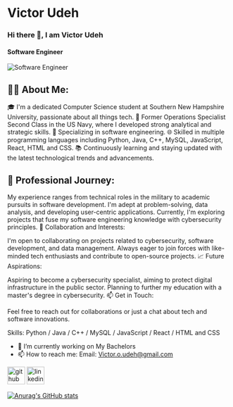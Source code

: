 # Victor Udeh

### Hi there 👋, I am Victor Udeh
#### Software Engineer
![Software Engineer](https://media.licdn.com/dms/image/D5635AQFcCNLLBXLMYg/profile-framedphoto-shrink_400_400/0/1701386786982?e=1702342800&v=beta&t=fu-Et2QQf1cLcAL8cQamk5J4Z0_zNP33DdhoYSYBkfo)

## 👨‍💻 About Me:

🎓 I'm a dedicated Computer Science student at Southern New Hampshire University, passionate about all things tech.
💼 Former Operations Specialist Second Class in the US Navy, where I developed strong analytical and strategic skills.
🌟 Specializing in software engineering.
🌐 Skilled in multiple programming languages including Python, Java, C++, MySQL, JavaScript, React, HTML and CSS.
📚 Continuously learning and staying updated with the latest technological trends and advancements.
## 🚀 Professional Journey:

My experience ranges from technical roles in the military to academic pursuits in software development.
I'm adept at problem-solving, data analysis, and developing user-centric applications.
Currently, I'm exploring projects that fuse my software engineering knowledge with cybersecurity principles.
🤝 Collaboration and Interests:

I'm open to collaborating on projects related to cybersecurity, software development, and data management.
Always eager to join forces with like-minded tech enthusiasts and contribute to open-source projects.
📈 Future Aspirations:

Aspiring to become a cybersecurity specialist, aiming to protect digital infrastructure in the public sector.
Planning to further my education with a master's degree in cybersecurity.
📫 Get in Touch:

Feel free to reach out for collaborations or just a chat about tech and software innovations.


Skills: Python / Java / C++ / MySQL / JavaScript / React / HTML and CSS

- 🔭 I’m currently working on My Bachelors 
- 📫 How to reach me: Email: Victor.o.udeh@gmail.com 


[<img src='https://cdn.jsdelivr.net/npm/simple-icons@3.0.1/icons/github.svg' alt='github' height='40'>](https://github.com/https://github.com/vhicktour)  [<img src='https://cdn.jsdelivr.net/npm/simple-icons@3.0.1/icons/linkedin.svg' alt='linkedin' height='40'>](https://www.linkedin.com/in/https://www.linkedin.com/in/victorudeh/)  





[![Anurag's GitHub stats](https://github-readme-stats.vercel.app/api?username=vhicktour)](https://github.com/anuraghazra/github-readme-stats)






